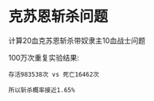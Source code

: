 克苏恩斩杀问题
==============

计算20血克苏恩斩杀带奴隶主10血战士问题

100万次重复实验结果:

    存活983538次 vs 死亡16462次

    所以斩杀概率接近1.65%